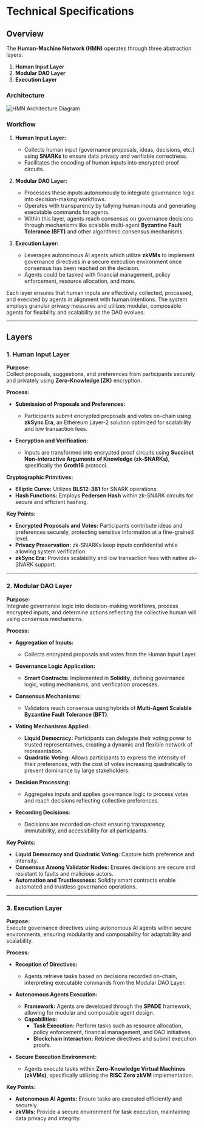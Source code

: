 # Technical Specifications

## Overview

The **Human-Machine Network (HMN)** operates through three abstraction layers:

1. **Human Input Layer**
2. **Modular DAO Layer**
3. **Execution Layer**

### Architecture

![HMN Architecture Diagram](docs/architecture_diagram.png)

### Workflow

1. **Human Input Layer:** 
   - Collects human input (governance proposals, ideas, decisions, etc.) using **SNARKs** to ensure data privacy and verifiable correctness.
   - Facilitates the encoding of human inputs into encrypted proof circuits.

2. **Modular DAO Layer:** 
   - Processes these inputs autonomously to integrate governance logic into decision-making workflows.
   - Operates with transparency by tallying human inputs and generating executable commands for agents.
   - Within this layer, agents reach consensus on governance decisions through mechanisms like scalable multi-agent **Byzantine Fault Tolerance (BFT)** and other algorithmic consensus mechanisms.

3. **Execution Layer:** 
   - Leverages autonomous AI agents which utilize **zkVMs** to implement governance directives in a secure execution environment once consensus has been reached on the decision.
   - Agents could be tasked with financial management, policy enforcement, resource allocation, and more.

Each layer ensures that human inputs are effectively collected, processed, and executed by agents in alignment with human intentions. The system employs granular privacy measures and utilizes modular, composable agents for flexibility and scalability as the DAO evolves.

---

## Layers

### 1. Human Input Layer

**Purpose:**  
Collect proposals, suggestions, and preferences from participants securely and privately using **Zero-Knowledge (ZK)** encryption.

**Process:**

- **Submission of Proposals and Preferences:**
  - Participants submit encrypted proposals and votes on-chain using **zkSync Era**, an Ethereum Layer-2 solution optimized for scalability and low transaction fees.

- **Encryption and Verification:**
  - Inputs are transformed into encrypted proof circuits using **Succinct Non-interactive Arguments of Knowledge (zk-SNARKs)**, specifically the **Groth16** protocol.

**Cryptographic Primitives:**

- **Elliptic Curve:** Utilizes **BLS12-381** for SNARK operations.
- **Hash Functions:** Employs **Pedersen Hash** within zk-SNARK circuits for secure and efficient hashing.

**Key Points:**

- **Encrypted Proposals and Votes:** Participants contribute ideas and preferences securely, protecting sensitive information at a fine-grained level.
- **Privacy Preservation:** zk-SNARKs keep inputs confidential while allowing system verification.
- **zkSync Era:** Provides scalability and low transaction fees with native zk-SNARK support.

---

### 2. Modular DAO Layer

**Purpose:**  
Integrate governance logic into decision-making workflows, process encrypted inputs, and determine actions reflecting the collective human will using consensus mechanisms.

**Process:**

- **Aggregation of Inputs:**
  - Collects encrypted proposals and votes from the Human Input Layer.

- **Governance Logic Application:**
  - **Smart Contracts:** Implemented in **Solidity**, defining governance logic, voting mechanisms, and verification processes.

- **Consensus Mechanisms:**
  - Validators reach consensus using hybrids of **Multi-Agent Scalable Byzantine Fault Tolerance (BFT)**.

- **Voting Mechanisms Applied:**
  - **Liquid Democracy:** Participants can delegate their voting power to trusted representatives, creating a dynamic and flexible network of representation.
  - **Quadratic Voting:** Allows participants to express the intensity of their preferences, with the cost of votes increasing quadratically to prevent dominance by large stakeholders.

- **Decision Processing:**
  - Aggregates inputs and applies governance logic to process votes and reach decisions reflecting collective preferences.

- **Recording Decisions:**
  - Decisions are recorded on-chain ensuring transparency, immutability, and accessibility for all participants.

**Key Points:**

- **Liquid Democracy and Quadratic Voting:** Capture both preference and intensity.
- **Consensus Among Validator Nodes:** Ensures decisions are secure and resistant to faults and malicious actors.
- **Automation and Trustlessness:** Solidity smart contracts enable automated and trustless governance operations.

---

### 3. Execution Layer

**Purpose:**  
Execute governance directives using autonomous AI agents within secure environments, ensuring modularity and composability for adaptability and scalability.

**Process:**

- **Reception of Directives:**
  - Agents retrieve tasks based on decisions recorded on-chain, interpreting executable commands from the Modular DAO Layer.

- **Autonomous Agents Execution:**
  - **Framework:** Agents are developed through the **SPADE** framework, allowing for modular and composable agent design.
  - **Capabilities:**
    - **Task Execution:** Perform tasks such as resource allocation, policy enforcement, financial management, and DAO initiatives.
    - **Blockchain Interaction:** Retrieve directives and submit execution proofs.

- **Secure Execution Environment:**
  - Agents execute tasks within **Zero-Knowledge Virtual Machines (zkVMs)**, specifically utilizing the **RISC Zero zkVM** implementation.

**Key Points:**

- **Autonomous AI Agents:** Ensure tasks are executed efficiently and securely.
- **zkVMs:** Provide a secure environment for task execution, maintaining data privacy and integrity.
